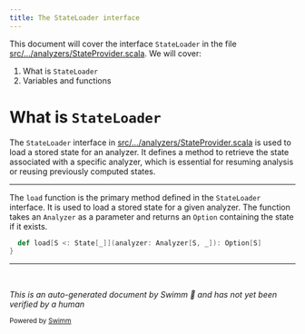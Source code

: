```yaml
---
title: The StateLoader interface
---
```

This document will cover the interface <SwmToken path="src/main/scala/com/amazon/deequ/analyzers/StateProvider.scala" pos="37:2:2" line-data="trait StateLoader {">`StateLoader`</SwmToken> in the file <SwmPath>[src/…/analyzers/StateProvider.scala](src/main/scala/com/amazon/deequ/analyzers/StateProvider.scala)</SwmPath>. We will cover:

1. What is <SwmToken path="src/main/scala/com/amazon/deequ/analyzers/StateProvider.scala" pos="37:2:2" line-data="trait StateLoader {">`StateLoader`</SwmToken>
2. Variables and functions

# What is <SwmToken path="src/main/scala/com/amazon/deequ/analyzers/StateProvider.scala" pos="37:2:2" line-data="trait StateLoader {">`StateLoader`</SwmToken>

The <SwmToken path="src/main/scala/com/amazon/deequ/analyzers/StateProvider.scala" pos="37:2:2" line-data="trait StateLoader {">`StateLoader`</SwmToken> interface in <SwmPath>[src/…/analyzers/StateProvider.scala](src/main/scala/com/amazon/deequ/analyzers/StateProvider.scala)</SwmPath> is used to load a stored state for an analyzer. It defines a method to retrieve the state associated with a specific analyzer, which is essential for resuming analysis or reusing previously computed states.

<SwmSnippet path="/src/main/scala/com/amazon/deequ/analyzers/StateProvider.scala" line="38">

---

The <SwmToken path="src/main/scala/com/amazon/deequ/analyzers/StateProvider.scala" pos="38:3:3" line-data="  def load[S &lt;: State[_]](analyzer: Analyzer[S, _]): Option[S]">`load`</SwmToken> function is the primary method defined in the <SwmToken path="src/main/scala/com/amazon/deequ/analyzers/StateProvider.scala" pos="37:2:2" line-data="trait StateLoader {">`StateLoader`</SwmToken> interface. It is used to load a stored state for a given analyzer. The function takes an <SwmToken path="src/main/scala/com/amazon/deequ/analyzers/StateProvider.scala" pos="38:18:18" line-data="  def load[S &lt;: State[_]](analyzer: Analyzer[S, _]): Option[S]">`Analyzer`</SwmToken> as a parameter and returns an <SwmToken path="src/main/scala/com/amazon/deequ/analyzers/StateProvider.scala" pos="38:28:28" line-data="  def load[S &lt;: State[_]](analyzer: Analyzer[S, _]): Option[S]">`Option`</SwmToken> containing the state if it exists.

```scala
  def load[S <: State[_]](analyzer: Analyzer[S, _]): Option[S]
}
```

---

</SwmSnippet>

&nbsp;

*This is an auto-generated document by Swimm 🌊 and has not yet been verified by a human*

<SwmMeta version="3.0.0" repo-id="Z2l0aHViJTNBJTNBZGVlcXUlM0ElM0Fhd3NsYWJz" repo-name="deequ"><sup>Powered by [Swimm](/)</sup></SwmMeta>
